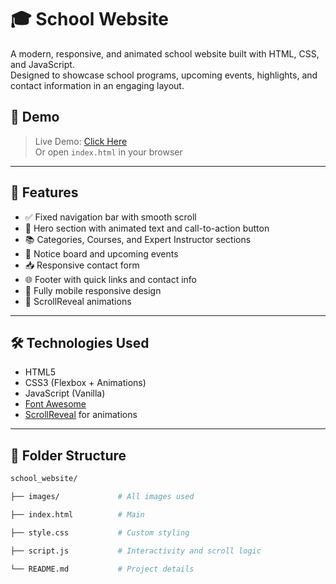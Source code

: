 # 🎓 School Website

A modern, responsive, and animated school website built with HTML, CSS, and JavaScript.  
Designed to showcase school programs, upcoming events, highlights, and contact information in an engaging layout.

## 📸 Demo

> Live Demo: [Click Here](https://your-deployment-link.com)  
> Or open `index.html` in your browser

---

## 🧩 Features

- ✅ Fixed navigation bar with smooth scroll
- 🎨 Hero section with animated text and call-to-action button
- 📚 Categories, Courses, and Expert Instructor sections
- 📢 Notice board and upcoming events
- 📥 Responsive contact form
- 🌐 Footer with quick links and contact info
- 📱 Fully mobile responsive design
- 🔄 ScrollReveal animations

---

## 🛠️ Technologies Used

- HTML5
- CSS3 (Flexbox + Animations)
- JavaScript (Vanilla)
- [Font Awesome](https://fontawesome.com/)
- [ScrollReveal](https://scrollrevealjs.org/) for animations

---

## 📁 Folder Structure

```bash
school_website/

├── images/             # All images used

├── index.html          # Main 

├── style.css           # Custom styling

├── script.js           # Interactivity and scroll logic

└── README.md           # Project details
